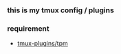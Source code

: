 ### this is my tmux config / plugins

### requirement
- [tmux-plugins/tpm](https://github.com/tmux-plugins/tpm)

